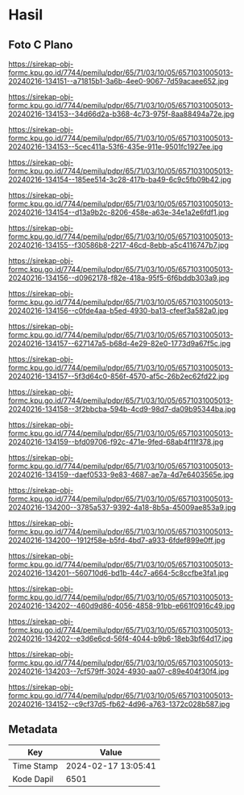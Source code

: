 # Hasil

## Foto C Plano

https://sirekap-obj-formc.kpu.go.id/7744/pemilu/pdpr/65/71/03/10/05/6571031005013-20240216-134151--a71815b1-3a6b-4ee0-9067-7d59acaee652.jpg

https://sirekap-obj-formc.kpu.go.id/7744/pemilu/pdpr/65/71/03/10/05/6571031005013-20240216-134153--34d66d2a-b368-4c73-975f-8aa88494a72e.jpg

https://sirekap-obj-formc.kpu.go.id/7744/pemilu/pdpr/65/71/03/10/05/6571031005013-20240216-134153--5cec411a-53f6-435e-911e-9501fc1927ee.jpg

https://sirekap-obj-formc.kpu.go.id/7744/pemilu/pdpr/65/71/03/10/05/6571031005013-20240216-134154--185ee514-3c28-417b-ba49-6c9c5fb09b42.jpg

https://sirekap-obj-formc.kpu.go.id/7744/pemilu/pdpr/65/71/03/10/05/6571031005013-20240216-134154--d13a9b2c-8206-458e-a63e-34e1a2e6fdf1.jpg

https://sirekap-obj-formc.kpu.go.id/7744/pemilu/pdpr/65/71/03/10/05/6571031005013-20240216-134155--f30586b8-2217-46cd-8ebb-a5c4116747b7.jpg

https://sirekap-obj-formc.kpu.go.id/7744/pemilu/pdpr/65/71/03/10/05/6571031005013-20240216-134156--d0962178-f82e-418a-95f5-6f6bddb303a9.jpg

https://sirekap-obj-formc.kpu.go.id/7744/pemilu/pdpr/65/71/03/10/05/6571031005013-20240216-134156--c0fde4aa-b5ed-4930-ba13-cfeef3a582a0.jpg

https://sirekap-obj-formc.kpu.go.id/7744/pemilu/pdpr/65/71/03/10/05/6571031005013-20240216-134157--627147a5-b68d-4e29-82e0-1773d9a67f5c.jpg

https://sirekap-obj-formc.kpu.go.id/7744/pemilu/pdpr/65/71/03/10/05/6571031005013-20240216-134157--5f3d64c0-856f-4570-af5c-26b2ec62fd22.jpg

https://sirekap-obj-formc.kpu.go.id/7744/pemilu/pdpr/65/71/03/10/05/6571031005013-20240216-134158--3f2bbcba-594b-4cd9-98d7-da09b95344ba.jpg

https://sirekap-obj-formc.kpu.go.id/7744/pemilu/pdpr/65/71/03/10/05/6571031005013-20240216-134159--bfd09706-f92c-471e-9fed-68ab4f11f378.jpg

https://sirekap-obj-formc.kpu.go.id/7744/pemilu/pdpr/65/71/03/10/05/6571031005013-20240216-134159--daef0533-9e83-4687-ae7a-4d7e6403565e.jpg

https://sirekap-obj-formc.kpu.go.id/7744/pemilu/pdpr/65/71/03/10/05/6571031005013-20240216-134200--3785a537-9392-4a18-8b5a-45009ae853a9.jpg

https://sirekap-obj-formc.kpu.go.id/7744/pemilu/pdpr/65/71/03/10/05/6571031005013-20240216-134200--1912f58e-b5fd-4bd7-a933-6fdef899e0ff.jpg

https://sirekap-obj-formc.kpu.go.id/7744/pemilu/pdpr/65/71/03/10/05/6571031005013-20240216-134201--560710d6-bd1b-44c7-a664-5c8ccfbe3fa1.jpg

https://sirekap-obj-formc.kpu.go.id/7744/pemilu/pdpr/65/71/03/10/05/6571031005013-20240216-134202--460d9d86-4056-4858-91bb-e661f0916c49.jpg

https://sirekap-obj-formc.kpu.go.id/7744/pemilu/pdpr/65/71/03/10/05/6571031005013-20240216-134202--e3d6e6cd-56f4-4044-b9b6-18eb3bf64d17.jpg

https://sirekap-obj-formc.kpu.go.id/7744/pemilu/pdpr/65/71/03/10/05/6571031005013-20240216-134203--7cf579ff-3024-4930-aa07-c89e404f30f4.jpg

https://sirekap-obj-formc.kpu.go.id/7744/pemilu/pdpr/65/71/03/10/05/6571031005013-20240216-134152--c9cf37d5-fb62-4d96-a763-1372c028b587.jpg


## Metadata

| Key        | Value               |
| ---------- | ------------------- |
| Time Stamp | 2024-02-17 13:05:41 |
| Kode Dapil | 6501                |



